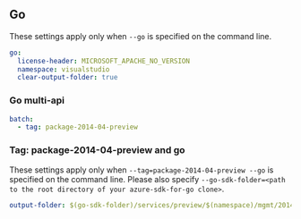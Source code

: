 ## Go

These settings apply only when `--go` is specified on the command line.

``` yaml $(go)
go:
  license-header: MICROSOFT_APACHE_NO_VERSION
  namespace: visualstudio
  clear-output-folder: true
```

### Go multi-api

``` yaml $(go) && $(multiapi)
batch:
  - tag: package-2014-04-preview
```

### Tag: package-2014-04-preview and go

These settings apply only when `--tag=package-2014-04-preview --go` is specified on the command line.
Please also specify `--go-sdk-folder=<path to the root directory of your azure-sdk-for-go clone>`.

``` yaml $(tag) == 'package-2014-04-preview' && $(go)
output-folder: $(go-sdk-folder)/services/preview/$(namespace)/mgmt/2014-04-01-preview/$(namespace)
```